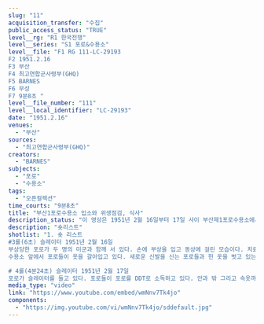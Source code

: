 ```yaml
---
slug: "11"
acquisition_transfer: "수집"
public_access_status: "TRUE"
level__rg: "R1 한국전쟁"
level__series: "S1 포로&수용소"
level__file: "F1 RG 111-LC-29193
F2 1951.2.16
F3 부산
F4 최고연합군사령부(GHQ)
F5 BARNES
F6 무성
F7 9분8초 "
level__file_number: "111"
level__local_identifier: "LC-29193"
date: "1951.2.16"
venues:
  - "부산"
sources:
  - "최고연합군사령부(GHQ)"
creators:
  - "BARNES"
subjects:
  - "포로"
  - "수용소"
tags:
  - "오픈컬렉션"
time_courts: "9분8초"
title: "부산1포로수용소 입소와 위생점검, 식사"
description_status: "이 영상은 1951년 2월 16일부터 17일 사이 부산제1포로수용소에서 전쟁포로들을 처리하는 장면이다. 수용소에 들어온 포로들은 위생점검을 받고 전염병 예방 백신을 접종 받았다. 이어서 소독과 새로운 의복으로 갈아입었다. 포로들은 상의, 하의, 신발, 식기류 등을 지급 받은 뒤에 식사를 할 수 있었다. "
description: "숏리스트"
shotlist: "1. 숏 리스트
#3롤(6초) 슬레이터 1951년 2월 16일
부상당한 포로가 두 명의 미군과 함께 서 있다. 손에 부상을 입고 동상에 걸린 모습이다. 치료를 받고 있는 포로가 있다. 미군여성장교가 포로들에게 백신을 주사하고 있다. 포로들이 백신을 맞고 있다. (1분15초) 포로들이 머리를 깎고 있다. 신발없이 서 있는 포로가 있다. 코물을 흘리고 있는 포로. (1분44초) 신발, 의복들이 쌓여 있다. 포로들이 하나씩 들고 가고 있다. 신발, 상의 하의 등이다. 밥그릇, 국그릇 등을 지급 받는다.
수용소 앞에서 포로들이 옷을 갈아입고 있다. 새로운 신발을 신는 포로들과 헌 옷을 벗고 있는 포로가 있다. 다시 새로운 옷을 입는 포로가 있다. 다른 포로는 상의와 바지에 전쟁포로라는 글자를 쓰고 있다. (3분50초) 소년병 포로가 카메라를 응시하고 있다. 한 포로가 등에 전쟁포로라고 글자를 쓰고 있다. 손을 다친 포로는 혼자서 옷을 어렵게 입고 있다.

# 4롤(4분24초) 슬레이터 1951년 2월 17일
포로가 슬레이터를 들고 있다. 포로들이 포로를 DDT로 소독하고 있다. 안과 밖 그리고 속옷까지 소독약을 뿌리고 있다. 포로의 머리에 DDT를 뿌리고 있다. (6분10초) 한 포로가 포로의 머리카락을 자르고 있다. 모든 포로들은 머리카락을 짧게 자른다. 여러 명의 포로들이 한 번에 머리카락을 자르는 장면이다. (7분17초) 포로들이 취사장에서 밥을 하고 있다. 포로라는 글자가 쓴 개집이 있다. 취사반이라는 완장을 차고 있는 포로가 손을 씻고 있다. 취사장 장면과 포로라고 적힌 천막 아래에서 장작을 패고 있다. 7수용동 식당이라는 표지판이 보인다."
media_type: "video"
link: "https://www.youtube.com/embed/wmNnv7Tk4jo"
components:
  - "https://img.youtube.com/vi/wmNnv7Tk4jo/sddefault.jpg"
---
```

